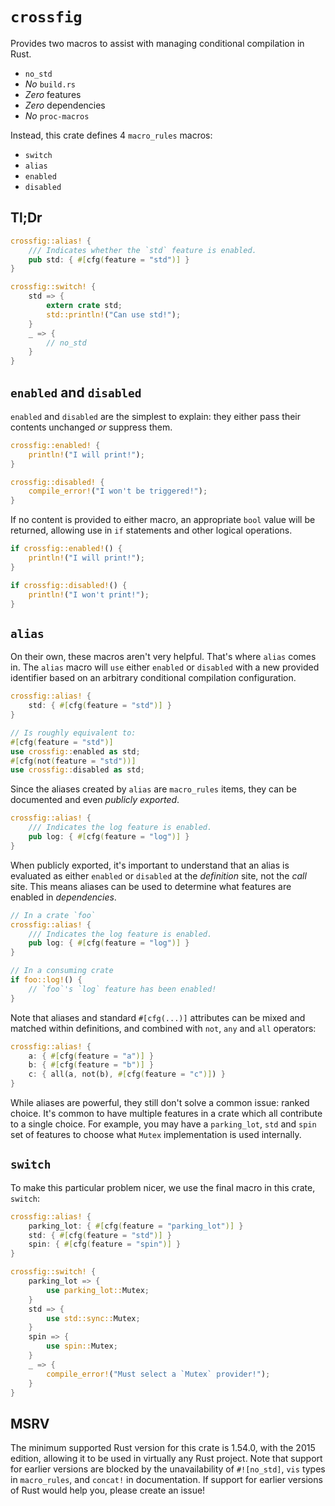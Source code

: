 # `crossfig`

Provides two macros to assist with managing conditional compilation in Rust.

- `no_std`
- _No_ `build.rs`
- _Zero_ features
- _Zero_ dependencies
- _No_ `proc-macros`

Instead, this crate defines 4 `macro_rules` macros:

- `switch`
- `alias`
- `enabled`
- `disabled`

## Tl;Dr

```rust
crossfig::alias! {
    /// Indicates whether the `std` feature is enabled.
    pub std: { #[cfg(feature = "std")] }
}

crossfig::switch! {
    std => {
        extern crate std;
        std::println!("Can use std!");
    }
    _ => {
        // no_std
    }
}
```

## `enabled` and `disabled`

`enabled` and `disabled` are the simplest to explain: they either pass their contents unchanged _or_ suppress them.

```rust
crossfig::enabled! {
    println!("I will print!");
}

crossfig::disabled! {
    compile_error!("I won't be triggered!");
}
```

If no content is provided to either macro, an appropriate `bool` value will be returned, allowing use in `if` statements and other logical operations.

```rust
if crossfig::enabled!() {
    println!("I will print!");
}

if crossfig::disabled!() {
    println!("I won't print!");
}
```

## `alias`

On their own, these macros aren't very helpful.
That's where `alias` comes in.
The `alias` macro will `use` either `enabled` or `disabled` with a new provided identifier based on an arbitrary conditional compilation configuration.

```rust
crossfig::alias! {
    std: { #[cfg(feature = "std")] }
}

// Is roughly equivalent to:
#[cfg(feature = "std")]
use crossfig::enabled as std;
#[cfg(not(feature = "std"))]
use crossfig::disabled as std;
```

Since the aliases created by `alias` are `macro_rules` items, they can be documented and even _publicly exported_.

```rust
crossfig::alias! {
    /// Indicates the log feature is enabled.
    pub log: { #[cfg(feature = "log")] }
}
```

When publicly exported, it's important to understand that an alias is evaluated as either `enabled` or `disabled` at the _definition_ site, not the _call_ site.
This means aliases can be used to determine what features are enabled in _dependencies_.

```rust
// In a crate `foo`
crossfig::alias! {
    /// Indicates the log feature is enabled.
    pub log: { #[cfg(feature = "log")] }
}

// In a consuming crate
if foo::log!() {
    // `foo`'s `log` feature has been enabled!
}
```

Note that aliases and standard `#[cfg(...)]` attributes can be mixed and matched within definitions, and combined with `not`, `any` and `all` operators:

```rust
crossfig::alias! {
    a: { #[cfg(feature = "a")] }
    b: { #[cfg(feature = "b")] }
    c: { all(a, not(b), #[cfg(feature = "c")]) }
}
```

While aliases are powerful, they still don't solve a common issue: ranked choice.
It's common to have multiple features in a crate which all contribute to a single choice.
For example, you may have a `parking_lot`, `std` and `spin` set of features to choose what `Mutex` implementation is used internally.

## `switch`

To make this particular problem nicer, we use the final macro in this crate, `switch`:

```rust
crossfig::alias! {
    parking_lot: { #[cfg(feature = "parking_lot")] }
    std: { #[cfg(feature = "std")] }
    spin: { #[cfg(feature = "spin")] }
}

crossfig::switch! {
    parking_lot => {
        use parking_lot::Mutex;
    }
    std => {
        use std::sync::Mutex;
    }
    spin => {
        use spin::Mutex;
    }
    _ => {
        compile_error!("Must select a `Mutex` provider!");
    }
}
```

## MSRV

The minimum supported Rust version for this crate is 1.54.0, with the 2015 edition, allowing it to be used in virtually any Rust project.
Note that support for earlier versions are blocked by the unavailability of `#![no_std]`, `vis` types in `macro_rules`, and `concat!` in documentation.
If support for earlier versions of Rust would help you, please create an issue!
